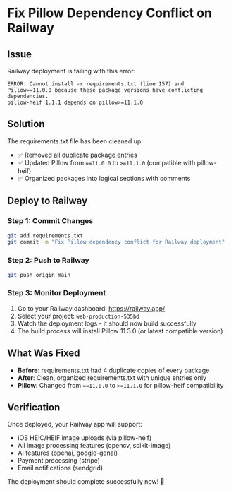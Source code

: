 # Fix Pillow Dependency Conflict on Railway

## Issue
Railway deployment is failing with this error:
```
ERROR: Cannot install -r requirements.txt (line 157) and Pillow==11.0.0 because these package versions have conflicting dependencies.
pillow-heif 1.1.1 depends on pillow>=11.1.0
```

## Solution
The requirements.txt file has been cleaned up:
- ✅ Removed all duplicate package entries
- ✅ Updated Pillow from `==11.0.0` to `>=11.1.0` (compatible with pillow-heif)
- ✅ Organized packages into logical sections with comments

## Deploy to Railway

### Step 1: Commit Changes
```bash
git add requirements.txt
git commit -m "Fix Pillow dependency conflict for Railway deployment"
```

### Step 2: Push to Railway
```bash
git push origin main
```

### Step 3: Monitor Deployment
1. Go to your Railway dashboard: https://railway.app/
2. Select your project: `web-production-535bd`
3. Watch the deployment logs - it should now build successfully
4. The build process will install Pillow 11.3.0 (or latest compatible version)

## What Was Fixed
- **Before**: requirements.txt had 4 duplicate copies of every package
- **After**: Clean, organized requirements.txt with unique entries only
- **Pillow**: Changed from `==11.0.0` to `>=11.1.0` for pillow-heif compatibility

## Verification
Once deployed, your Railway app will support:
- iOS HEIC/HEIF image uploads (via pillow-heif)
- All image processing features (opencv, scikit-image)
- AI features (openai, google-genai)
- Payment processing (stripe)
- Email notifications (sendgrid)

The deployment should complete successfully now! 🚀
